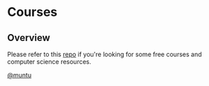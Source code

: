 # Courses


## Overview

Please refer to this [repo](https://github.com/afondiel/cs-courses) if you're looking for some free courses and computer science resources.


[@muntu](https://github.com/afondiel)



